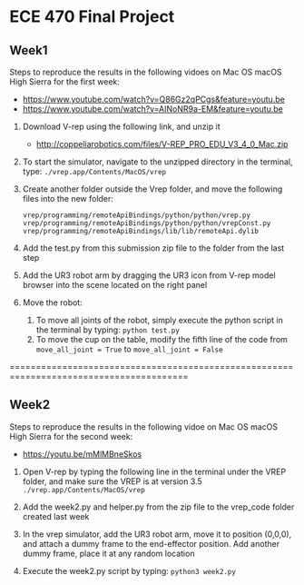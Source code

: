 # ECE 470 Final Project
## Week1
Steps to reproduce the results in the following vidoes on Mac OS macOS High Sierra for the first week: 
* https://www.youtube.com/watch?v=Q86Gz2qPCgs&feature=youtu.be 
* https://www.youtube.com/watch?v=AINoNR9a-EM&feature=youtu.be

1. Download V-rep using the following link, and unzip it
    * http://coppeliarobotics.com/files/V-REP_PRO_EDU_V3_4_0_Mac.zip

1. To start the simulator, navigate to the unzipped directory in the terminal, type:
 ```./vrep.app/Contents/MacOS/vrep```

1. Create another folder outside the Vrep folder, and move the following files into the new folder:
	```
	vrep/programming/remoteApiBindings/python/python/vrep.py
	vrep/programming/remoteApiBindings/python/python/vrepConst.py
	vrep/programming/remoteApiBindings/lib/lib/remoteApi.dylib
	```
1. Add the test.py from this submission zip file to the folder from the last step

1. Add the UR3 robot arm by dragging the UR3 icon from V-rep  model browser into the scene located on the right panel

1. Move the robot:
	1. To move all joints of the robot, simply execute the python script in the terminal by typing:
		```python test.py```
	1. To move the cup on the table, modify the fifth line of the code from  
		```move_all_joint = True``` 
		to 
		```move_all_joint = False```

========================================================================================
## Week2
Steps to reproduce the results in the following vidoe on Mac OS macOS High Sierra for the second week: 
* https://youtu.be/mMlMBneSkos

1. Open V-rep by typing the following line in the terminal under the VREP folder, and make sure the VREP is at version 3.5
	`./vrep.app/Contents/MacOS/vrep`

1. Add the week2.py and helper.py from the zip file to the vrep_code folder created last week

1. In the vrep simulator, add the UR3 robot arm, move it to position (0,0,0), and attach a dummy frame to the end-effector position. Add another dummy frame, place it at any random location

1. Execute the week2.py script by typing:
 `python3 week2.py`
